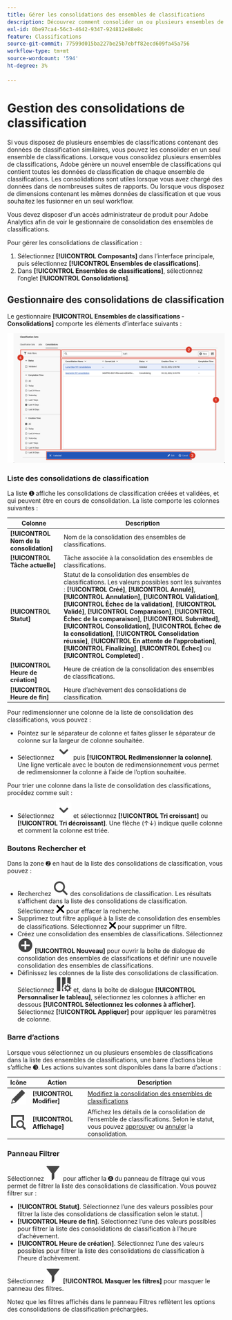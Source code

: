 ```yaml
---
title: Gérer les consolidations des ensembles de classifications
description: Découvrez comment consolider un ou plusieurs ensembles de classifications en un seul ensemble.
exl-id: 0be97ca4-56c3-4642-9347-924812e88e8c
feature: Classifications
source-git-commit: 77599d015ba227be25b7ebff82ecd609fa45a756
workflow-type: tm+mt
source-wordcount: '594'
ht-degree: 3%

---
```


# Gestion des consolidations de classification

Si vous disposez de plusieurs ensembles de classifications contenant des données de classification similaires, vous pouvez les consolider en un seul ensemble de classifications. Lorsque vous consolidez plusieurs ensembles de classifications, Adobe génère un nouvel ensemble de classifications qui contient toutes les données de classification de chaque ensemble de classifications. Les consolidations sont utiles lorsque vous avez chargé des données dans de nombreuses suites de rapports. Ou lorsque vous disposez de dimensions contenant les mêmes données de classification et que vous souhaitez les fusionner en un seul workflow.

Vous devez disposer d’un accès administrateur de produit pour Adobe Analytics afin de voir le gestionnaire de consolidation des ensembles de classifications.



Pour gérer les consolidations de classification :

1. Sélectionnez **[!UICONTROL Composants]** dans l’interface principale, puis sélectionnez **[!UICONTROL Ensembles de classifications]**.
1. Dans **[!UICONTROL Ensembles de classifications]**, sélectionnez l’onglet **[!UICONTROL Consolidations]**.


## Gestionnaire des consolidations de classification

Le gestionnaire **[!UICONTROL Ensembles de classifications - Consolidations]** comporte les éléments d’interface suivants :

![Jeux de classifications - Gestionnaire de consolidations](assets/classifications-sets-consolidations.png)



### Liste des consolidations de classification

La liste ➊ affiche les consolidations de classification créées et validées, et qui peuvent être en cours de consolidation. La liste comporte les colonnes suivantes :

| Colonne | Description |
|---|---|
| **[!UICONTROL Nom de la consolidation]** | Nom de la consolidation des ensembles de classifications. |
| **[!UICONTROL Tâche actuelle]** | Tâche associée à la consolidation des ensembles de classifications. |
| **[!UICONTROL Statut]** | Statut de la consolidation des ensembles de classifications. Les valeurs possibles sont les suivantes : **[!UICONTROL Créé]**, **[!UICONTROL Annulé]**, **[!UICONTROL Annulation]**, **[!UICONTROL Validation]**, **[!UICONTROL Échec de la validation]**, **[!UICONTROL Validé]**, **[!UICONTROL Comparaison]**, **[!UICONTROL Échec de la comparaison]**, **[!UICONTROL Submitted]**, **[!UICONTROL Consolidation]**, **[!UICONTROL Échec de la consolidation]**, **[!UICONTROL Consolidation réussie]**, **[!UICONTROL En attente de l’approbation]**, **[!UICONTROL Finalizing]**, **[!UICONTROL Échec]** ou **[!UICONTROL Completed]** **&#x200B;**. |
| **[!UICONTROL Heure de création]** | Heure de création de la consolidation des ensembles de classifications. |
| **[!UICONTROL Heure de fin]** | Heure d’achèvement des consolidations de classification. |


Pour redimensionner une colonne de la liste de consolidation des classifications, vous pouvez :

* Pointez sur le séparateur de colonne et faites glisser le séparateur de colonne sur la largeur de colonne souhaitée.
* Sélectionnez ![ChevronDown](/help/assets/icons/ChevronDown.svg) puis **[!UICONTROL Redimensionner la colonne]**. Une ligne verticale avec le bouton de redimensionnement vous permet de redimensionner la colonne à l’aide de l’option souhaitée.

Pour trier une colonne dans la liste de consolidation des classifications, procédez comme suit :

* Sélectionnez ![ChevronDown](/help/assets/icons/ChevronDown.svg) et sélectionnez **[!UICONTROL Tri croissant]** ou **[!UICONTROL Tri décroissant]**. Une flèche (↑↓) indique quelle colonne et comment la colonne est triée.

### Boutons Rechercher et

Dans la zone ➋ en haut de la liste des consolidations de classification, vous pouvez :

* Recherchez ![Rechercher](/help/assets/icons/Search.svg) des consolidations de classification. Les résultats s’affichent dans la liste des consolidations de classification. Sélectionnez ![CrossSize200](/help/assets/icons/CrossSize200.svg) pour effacer la recherche.
* Supprimez tout filtre appliqué à la liste de consolidation des ensembles de classifications. Sélectionnez ![CrossSize100](/help/assets/icons/CrossSize100.svg) pour supprimer un filtre.
* Créez une consolidation des ensembles de classifications. Sélectionnez ![AjouterCercle](/help/assets/icons/AddCircle.svg) **[!UICONTROL Nouveau]** pour ouvrir la boîte de dialogue de consolidation des ensembles de classifications et définir une nouvelle consolidation des ensembles de classifications.
* Définissez les colonnes de la liste des consolidations de classification. Sélectionnez ![ColumnSetting](/help/assets/icons/ColumnSetting.svg) et, dans la boîte de dialogue **[!UICONTROL Personnaliser le tableau]**, sélectionnez les colonnes à afficher en dessous **[!UICONTROL Sélectionnez les colonnes à afficher]**. Sélectionnez **[!UICONTROL Appliquer]** pour appliquer les paramètres de colonne.


### Barre d’actions

Lorsque vous sélectionnez un ou plusieurs ensembles de classifications dans la liste des ensembles de classifications, une barre d’actions bleue s’affiche ➌. Les actions suivantes sont disponibles dans la barre d’actions :

| Icône | Action | Description |
|---|---|---|
| ![Modifier](/help/assets/icons/Edit.svg) | **[!UICONTROL Modifier]** | [Modifiez la consolidation des ensembles de classifications](process.md#edit-a-consolidation) |
| ![ViewDetail](/help/assets/icons/ViewDetail.svg) | **[!UICONTROL Affichage]** | Affichez les détails de la consolidation de l’ensemble de classifications. Selon le statut, vous pouvez [approuver](process.md#approve) ou [annuler](process.md#cancel) la consolidation. |


### Panneau Filtrer

Sélectionnez ![Filtrer](/help/assets/icons/Filter.svg) pour afficher la ➍ du panneau de filtrage qui vous permet de filtrer la liste des consolidations de classification. Vous pouvez filtrer sur :

* **[!UICONTROL Statut]**. Sélectionnez l’une des valeurs possibles pour filtrer la liste des consolidations de classification selon le statut. |
* **[!UICONTROL Heure de fin]**. Sélectionnez l’une des valeurs possibles pour filtrer la liste des consolidations de classification à l’heure d’achèvement.
* **[!UICONTROL Heure de création]**. Sélectionnez l’une des valeurs possibles pour filtrer la liste des consolidations de classification à l’heure d’achèvement.


Sélectionnez ![Filtrer](/help/assets/icons/Filter.svg) **[!UICONTROL Masquer les filtres]** pour masquer le panneau des filtres.

Notez que les filtres affichés dans le panneau Filtres reflètent les options des consolidations de classification préchargées.


<!--

**[!UICONTROL Components]** > **[!UICONTROL Classification sets]** > **[!UICONTROL Consolidations]**

Once a consolidation is run, the original classification sets are removed, with the consolidated classification set taking their place. Click **[!UICONTROL Add]** to [Create a consolidation](process.md).

## Filter classification sets

The left side of the Classification set consolidation manager provides filter settings to locate the desired consolidation. Clicking the filter icon toggles the filter settings visibility. You can filter consolidations by **[!UICONTROL Status]**, **[!UICONTROL Completion time]**, or **[!UICONTROL Creation time]**.

![Classification set consolidation filters](../../assets/classification-set-consolidation-filters.png)

Additional filter options are available above the Classification set consolidation manager columns:

* **[!UICONTROL Search by title]**: Search for consolidations by name.
* **Show/Hide columns**: Toggle visibility for any column besides [!UICONTROL Name].

## Classification set consolidation manager columns

The following columns are available in the Classification set consolidation manager:

* **[!UICONTROL Name]**: The name of the consolidation.
* **[!UICONTROL Current job]**: The current job. 
* **[!UICONTROL Status]**: The status of the consolidation. 
* **[!UICONTROL Creation date]**: The date and time that the consolidation was created.
* **[!UICONTROL Completion date]**: The date and time that the consolidation completed (or failed).

-->
